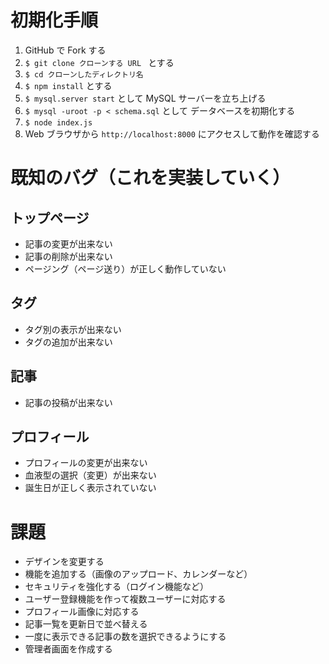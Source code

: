 # 初期化手順
1. GitHub で Fork する
1. `$ git clone クローンする URL ` とする
1. `$ cd クローンしたディレクトリ名`
1. `$ npm install` とする
1. `$ mysql.server start` として MySQL サーバーを立ち上げる
1. `$ mysql -uroot -p < schema.sql` として データベースを初期化する 
1. `$ node index.js`
1. Web ブラウザから `http://localhost:8000` にアクセスして動作を確認する

# 既知のバグ（これを実装していく）
## トップページ
+ 記事の変更が出来ない
+ 記事の削除が出来ない
+ ページング（ページ送り）が正しく動作していない
## タグ
+ タグ別の表示が出来ない
+ タグの追加が出来ない
## 記事
+ 記事の投稿が出来ない
## プロフィール
+ プロフィールの変更が出来ない
+ 血液型の選択（変更）が出来ない
+ 誕生日が正しく表示されていない

# 課題
+ デザインを変更する
+ 機能を追加する（画像のアップロード、カレンダーなど）
+ セキュリティを強化する（ログイン機能など）
+ ユーザー登録機能を作って複数ユーザーに対応する
+ プロフィール画像に対応する
+ 記事一覧を更新日で並べ替える
+ 一度に表示できる記事の数を選択できるようにする
+ 管理者画面を作成する
